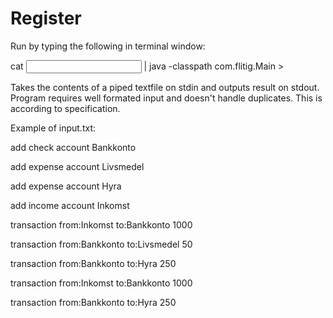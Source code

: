 # Register

Run by typing the following in terminal window:

cat <input file> | java -classpath <classpath> com.flitig.Main > <output file>

Takes the contents of a piped textfile on stdin and outputs result on stdout. Program requires well formated input and doesn't handle duplicates. This is according to specification.

Example of input.txt:


add check account Bankkonto

add expense account Livsmedel

add expense account Hyra

add income account Inkomst

transaction from:Inkomst   to:Bankkonto 1000

transaction from:Bankkonto to:Livsmedel 50

transaction from:Bankkonto to:Hyra      250

transaction from:Inkomst   to:Bankkonto 1000

transaction from:Bankkonto to:Hyra      250
